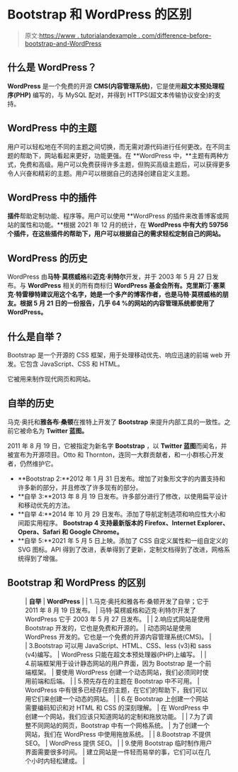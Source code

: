 # Bootstrap 和 WordPress 的区别

> 原文:[https://www . tutorialandexample . com/difference-before-bootstrap-and-WordPress](https://www.tutorialandexample.com/difference-between-bootstrap-and-wordpress)

## 什么是 WordPress？

**WordPress** 是一个免费的开源 **CMS(内容管理系统)**，它是使用**超文本预处理程序(PHP)** 编写的，与 MySQL 配对，并得到 HTTPS(超文本传输协议安全)的支持。

## WordPress 中的主题

用户可以轻松地在不同的主题之间切换，而无需对源代码进行任何更改。在不同主题的帮助下，网站看起来更好，功能更强。在 **WordPress 中，**主题有两种方式，免费和高级。用户可以免费获得许多主题，但购买高级主题后，可以获得更多令人兴奋和精彩的主题。用户可以根据自己的选择创建自定义主题。

## WordPress 中的插件

**插件**帮助定制功能、程序等。用户可以使用 **WordPress 的插件来改善博客或网站的属性和功能。**根据 2021 年 12 月的统计，在 **WordPress 中有大约 59756 个插件，在这些插件的帮助下，用户可以根据自己的需求轻松定制自己的网站。**

## WordPress 的历史

WordPress 由**马特·莫楞威格**和**迈克·利特尔**开发，并于 2003 年 5 月 27 日发布。与 **WordPress** 相关的所有商标归 **WordPress 基金会所有。克里斯汀·塞莱克·特雷穆特建议用这个名字，她是一个多产的博客作者，也是马特·莫楞威格的朋友。根据 5 月 21 日的一份报告，几乎 64 %的网站的内容管理系统都使用了 **WordPress。****

## 什么是自举？

Bootstrap 是一个开源的 CSS 框架，用于处理移动优先、响应迅速的前端 web 开发。它包含 JavaScript、CSS 和 HTML。

它被用来制作现代网页和网站。

## 自举的历史

马克·奥托和**雅各布·桑顿**在推特上开发了 **Bootstrap** 来提升内部工具的一致性。之前它被命名为 **Twitter 蓝图。**

2011 年 8 月 19 日，它被指定为新名字 **Bootstrap** ，以 **Twitter 蓝图**而闻名，并被宣布为开源项目。Otto 和 Thornton，连同一大群贡献者，和一小群核心开发者，仍然维护它。

*   **Bootstrap 2:**2012 年 1 月 31 日发布。增加了对象形文字的内置支持和许多新的部分，并且修改了许多现有的部分。
*   **自举 3:**2013 年 8 月 19 日发布。许多部分进行了修改，以使用扁平设计和移动优先的方法。
*   **自举 4:**2014 年 10 月 29 日发布。添加了导航定制选项和响应性大小和间距实用程序。 **Bootstrap 4 支持最新版本的 Firefox、Internet Explorer、Opera、Safari 和 Google Chrome。**
*   **自举 5:**2021 年 5 月 5 日上映。添加了 CSS 自定义属性和一组自定义的 SVG 图标。API 得到了改进，表单得到了更新，定制文档得到了改进，网格系统得到了增强。

## Bootstrap 和 WordPress 的区别

<figure class="wp-block-table">

| **自举** | **WordPress** |
| 1.马克·奥托和雅各布·桑顿开发了自举；它于 2011 年 8 月 19 日发布。 | 马特·莫楞威格和迈克·利特尔开发了 WordPress 它于 2003 年 5 月 27 日发布。 |
| 2.响应式网站是使用 Bootstrap 开发的，它也是免费和开源的。 | 动态网站是使用 WordPress 开发的。它也是一个免费的开源内容管理系统(CMS)。 |
| 3.Bootstrap 可以用 JavaScript、HTML、CSS、less (v3)和 sass (v4)编写。 | WordPress 只能在超文本预处理器(PHP)上编写。 |
| 4.前端框架用于设计静态网站的用户界面，因为 Bootstrap 是一个前端框架。 | 要使用 WordPress 创建一个动态网站，我们必须同时使用前端和后端。 |
| 5.预先存在的主题在 Bootstrap 中不可用。 | WordPress 中有很多已经存在的主题，在它们的帮助下，我们可以用它们来创建一个动态的网站。 |
| 6.在 Bootstrap 上创建一个网站需要编码知识和对 HTML 和 CSS 的深刻理解。 | 在 WordPress 中创建一个网站，我们应该只知道网站的定制和拖放功能。 |
| 7.为了调整不同网站的网页，Bootstrap 中有一个网格系统。 | 为了创建一个网站，我们在 WordPress 中使用拖放系统。 |
| 8.Bootstrap 不提供 SEO。 | WordPress 提供 SEO。 |
| 9.使用 Bootstrap 临时制作用户界面需要很多时间。 | 建立网站是一件轻而易举的事，它们可以在几个小时内轻松建成。 |

</figure>